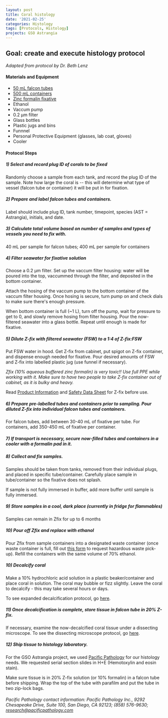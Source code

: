 ```yaml
---
layout: post
title: Coral histology
date: '2021-02-25'
categories: Histology
tags: [Protocols, Histology]
projects: GSO Astrangia 
---
```


## Goal: create and execute histology protocol

*Adapted from protocol by Dr. Beth Lenz*

#### Materials and Equipment 
- [50 mL falcon tubes](https://www.fishersci.com/shop/products/falcon-50ml-conical-centrifuge-tubes-2/p-193321)
- [500 mL containers](https://www.amazon.com/Containers-Stackable-Reusable-Plastic-Container/dp/B077G76C6J/ref=sr_1_6?crid=1O2K0TWGXLGA5&dchild=1&keywords=ziplock+containers+with+lids&qid=1613143193&sprefix=ziplock+c%2Caps%2C181&sr=8-6)
- [Zinc formalin fixative](https://www.mcssl.com/store/anatechltd/z-fix-4-gal-case)
- Ethanol
- Vaccum pump
- 0.2 μm filter
- Glass bottles
- Plastic jugs and bins
- Funnnel
- Personal Protective Equipment (glasses, lab coat, gloves)
- Cooler 

#### Protocol Steps 

##### 1) Select and record plug ID of corals to be fixed

Randomly choose a sample from each tank, and record the plug ID of the sample. Note how large the coral is -- this will determine what type of vessel (falcon tube or container) it will be put in for fixation.

##### 2) Prepare and label falcon tubes and containers.

Label should include plug ID, tank number, timepoint, species (AST = Astrangia), initials, and date. 

##### 3) Calculate total volume based on number of samples and types of vessels you need to fix with. 

40 mL per sample for falcon tubes; 400 mL per sample for containers 

##### 4) Filter seawater for fixative solution 

Choose a 0.2 μm filter. Set up the vaccum filter housing: water will be poured into the top, vaccummed through the filter, and deposited in the bottom container. 

Attach the hosing of the vaccum pump to the bottom container of the vaccum filter housing. Once hosing is secure, turn pump on and check dials to make sure there's enough pressure. 

When bottom container is full (~1 L), turn off the pump, wait for pressure to get to 0, and slowly remove hosing from filter housing. Pour the now-filtered seawater into a glass bottle. Repeat until enough is made for fixative. 

##### 5) Dilute Z-fix with filtered seawater (FSW) to a 1:4 of Z-fix:FSW

Put FSW water in hood. Get Z-fix from cabinet, put spigot on Z-fix container, and dispense enough needed for fixative. Pour desired amounts of FSW and Z-fix into  labelled plastic jug (use funnel if necessary). 

*Zfix (10% aqueous buffered zinc formalin) is very toxic!! Use full PPE while working with it. Make sure to have two people to take Z-fix container out of cabinet, as it is bulky and heavy.*

Read [Product Information](http://www.anatechltdusa.com/files/130912398.pdf) and [Safety Data Sheet](http://www.anatechltdusa.com/files/114169364.pdf) for Z-fix before use. 

##### 6) Prepare pre-labelled tubes and containers prior to sampling. Pour diluted Z-fix into individual falcon tubes and containers. 

For falcon tubes, add between 30-40 mL of fixative per tube. For containers, add 350-450 mL of fixative per container. 

##### 7) If transport is necessary, secure now-filled tubes and containers in a cooler with a formalin pad in it. 

##### 8) Collect and fix samples. 

Samples should be taken from tanks, removed from their individual plugs, and placed in specific tube/container. Carefully place sample in tube/container so the fixative does not splash.

If sample is not fully immersed in buffer, add more buffer until sample is fully immersed. 

##### 9) Store samples in a cool, dark place (currently in fridge for flammables) 

Samples can remain in Zfix for up to 6 months 

##### 10) Pour off Zfix and replace with ethanol

Pour Zfix from sample containers into a designated waste container (once waste container is full, fill out [this form](https://web.uri.edu/ehs/online-pickup/) to request hazardous waste pick-up). Refill the containers with the same volume of 70% ethanol. 

##### 10) Decalcify coral

Make a 10% hydrochloric acid solution in a plastic beaker/container and place coral in solution. The coral may bubble or fizz slightly. Leave the coral to decalcify - this may take several hours or days. 

To see expanded decalcification protocol, go [here](https://github.com/chloe-gilligan/Gilligan_Putnam_Lab_Notebook/blob/master/_posts/2021-06-14-Decalcification.md).

##### 11) Once decalcification is complete, store tissue in falcon tube in 20% Z-fix. 

If necessary, examine the now-decalcified coral tissue under a dissecting microscope. To see the dissecting microscope protocol, go [here](https://github.com/chloe-gilligan/Gilligan_Putnam_Lab_Notebook/blob/master/_posts/2021-06-24-Dissecting-Microscope.md). 

##### 12) Ship tissue to histology laboratory.

For the GSO Astrangia project, we used [Pacific Pathology](https://pacificpathology.com) for our histology needs. We requested serial section slides in H+E (Hemotoxylin and eosin stain). 

Make sure tissue is in 20% Z-fix solution (or 10% formalin) in a falcon tube before shipping. Wrap the top of the tube with parafilm and put the tube in two zip-lock bags. 

###### Pacific Pathology contact information: Pacific Pathology Inc., 9292 Chesapeake Drive, Suite 100, San Diego, CA 92123; (858) 576-9630; research@pacificpathology.com